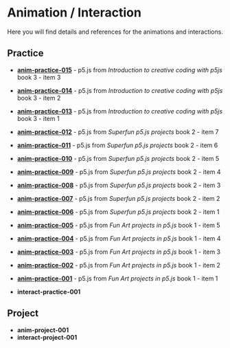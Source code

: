 # Animation / Interaction

Here you will find details and references for the animations and interactions.

## Practice

- [**anim-practice-015**](processing/anim-practice-015.md) - p5.js from _Introduction to creative coding with p5js_ book 3 - item 3
- [**anim-practice-014**](processing/anim-practice-014.md) - p5.js from _Introduction to creative coding with p5js_ book 3 - item 2
- [**anim-practice-013**](processing/anim-practice-013.md) - p5.js from _Introduction to creative coding with p5js_ book 3 - item 1

- [**anim-practice-012**](processing/anim-practice-012.md) - p5.js from _Superfun p5.js projects_ book 2 - item 7
- [**anim-practice-011**](processing/anim-practice-011.md) - p5.js from _Superfun p5.js projects_ book 2 - item 6
- [**anim-practice-010**](processing/anim-practice-010.md) - p5.js from _Superfun p5.js projects_ book 2 - item 5
- [**anim-practice-009**](processing/anim-practice-009.md) - p5.js from _Superfun p5.js projects_ book 2 - item 4
- [**anim-practice-008**](processing/anim-practice-008.md) - p5.js from _Superfun p5.js projects_ book 2 - item 3
- [**anim-practice-007**](processing/anim-practice-007.md) - p5.js from _Superfun p5.js projects_ book 2 - item 2
- [**anim-practice-006**](processing/anim-practice-006.md) - p5.js from _Superfun p5.js projects_ book 2 - item 1

- [**anim-practice-005**](processing/anim-practice-005.md) - p5.js from _Fun Art projects in p5.js_ book 1 - item 5
- [**anim-practice-004**](processing/anim-practice-004.md) - p5.js from _Fun Art projects in p5.js_ book 1 - item 4
- [**anim-practice-003**](processing/anim-practice-003.md) - p5.js from _Fun Art projects in p5.js_ book 1 - item 3
- [**anim-practice-002**](processing/anim-practice-002.md) - p5.js from _Fun Art projects in p5.js_ book 1 - item 2
- [**anim-practice-001**](processing/anim-practice-001.md) - p5.js from _Fun Art projects in p5.js_ book 1 - item 1



  








- **interact-practice-001** 

## Project

- **anim-project-001** 
- **interact-project-001** 